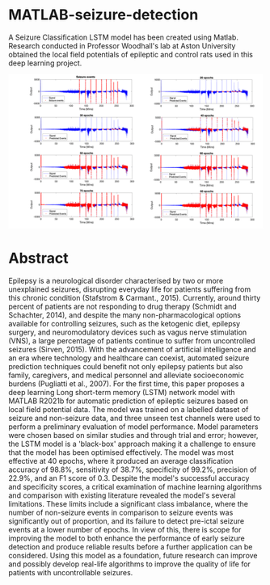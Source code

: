# MATLAB-seizure-detection
A Seizure Classification LSTM model has been created using Matlab. Research conducted in Professor Woodhall's lab at Aston University obtained the local field potentials of epileptic and control rats used in this deep learning project. 

![Graph Image](Model.png)

# Abstract
Epilepsy is a neurological disorder characterised by two or more unexplained seizures, disrupting everyday life for patients suffering from this chronic condition (Stafstrom & Carmant., 2015). Currently, around thirty percent of patients are not responding to drug therapy (Schmidt and Schachter, 2014), and despite the many non-pharmacological options available for controlling seizures, such as the ketogenic diet, epilepsy surgery, and neuromodulatory devices such as vagus nerve stimulation (VNS), a large percentage of patients continue to suffer from uncontrolled seizures (Sirven, 2015). With the advancement of artificial intelligence and an era where technology and healthcare can coexist, automated seizure prediction techniques could benefit not only epilepsy patients but also family, caregivers, and medical personnel and alleviate socioeconomic burdens (Pugliatti et al., 2007). For the first time, this paper proposes a deep learning Long short-term memory (LSTM) network model with MATLAB R2021b for automatic prediction of epileptic seizures based on local field potential data. The model was trained on a labelled dataset of seizure and non-seizure data, and three unseen test channels were used to perform a preliminary evaluation of model performance. Model parameters were chosen based on similar studies and through trial and error; however, the LSTM model is a 'black-box' approach making it a challenge to ensure that the model has been optimised effectively. The model was most effective at 40 epochs, where it produced an average classification accuracy of 98.8%, sensitivity of 38.7%, specificity of 99.2%, precision of 22.9%, and an F1 score of 0.3. Despite the model's successful accuracy and specificity scores, a critical examination of machine learning algorithms and comparison with existing literature revealed the model's several limitations. These limits include a significant class imbalance, where the number of non-seizure events in comparison to seizure events was significantly out of proportion, and its failure to detect pre-ictal seizure events at a lower number of epochs. In view of this, there is scope for improving the model to both enhance the performance of early seizure detection and produce reliable results before a further application can be considered. Using this model as a foundation, future research can improve and possibly develop real-life algorithms to improve the quality of life for patients with uncontrollable seizures.
